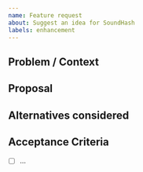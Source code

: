 ```yaml
---
name: Feature request
about: Suggest an idea for SoundHash
labels: enhancement
---
```


## Problem / Context

## Proposal

## Alternatives considered

## Acceptance Criteria
- [ ] ...
